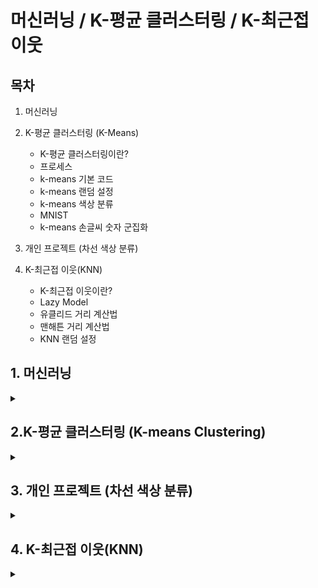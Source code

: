 # 머신러닝 / K-평균 클러스터링 / K-최근접 이웃

## 목차

1. 머신러닝

2. K-평균 클러스터링 (K-Means)
   - K-평균 클러스터링이란?
   - 프로세스
   - k-means 기본 코드
   - k-means 랜덤 설정
   - k-means 색상 분류
   - MNIST
   - k-means 손글씨 숫자 군집화
  
3. 개인 프로젝트 (차선 색상 분류)

4. K-최근접 이웃(KNN)
   - K-최근접 이웃이란?
   - Lazy Model
   - 유클리드 거리 계산법
   - 맨해튼 거리 계산법
   - KNN 랜덤 설정

## 1. 머신러닝

<details>
<summary></summary>
<div markdown="1">

## **1-1. 머신러닝이란?**

컴퓨터가 명시적으로 프로그래밍되지 않아도 **경험(데이터)을 통해 스스로 학습하고 개선하는 기술**

**[대표적인 적용 사례]**

`이미지 분류` : 제품 생산 시 제품의 이미지를 분석해 자동으로 분류하는 시스템

`시맨틱 분할` : 인간의 뇌를 스캔하여 종양 여부의 진단

`텍스트 분류(자연어 처리)` : 자동으로 뉴스, 블로그 등의 게시글 분류

`텍스트 분류` : 토론 또는 사이트 등에서의 부정적인 코멘트를 자동으로 구분

`텍스트 요약` : 긴 문서를 자동으로 요약하여 요점 정리

`자연어 이해` : 챗봇(chatbot) 또는 인공지능 비서 만들기

`회귀 분석` : 회사의 내년도 수익 예측

`음성 인식` : 음성 명령에 반응하는 프로그램

`이상치 탐지` : 신용 카드 부정 거래 감지

`군집 작업` : 구매 이력을 기반으로 고객 분류 후 서로 다른 마케팅 전략 계획

`데이터 시각화` : 고차원의 복잡한 데이터셋을 그래프와 같은 효율적인 시각 표현

`추천 시스템` : 과거 구매이력, 관심 상품, 찜 목록 등을 분석하여 상품 추천

`강화 학습` : 지능형 게임 봇 만들기

<br><br>

## **1-2. 머신러닝 시스템의 분류**

<img width="994" height="541" alt="image" src="https://github.com/user-attachments/assets/63c69391-616f-424e-a464-0e2b6a5ba568" />

`1. 훈련 지도 여부 : 지도 학습, 비지도 학습, 준지도 학습, 강화 학습`

`2. 실시간 훈련 여부 : 온라인 학습, 배치 학습`

`3. 예측 모델 사용 여부 : 사례 기반 학습, 모델 기반 학습`

**훈련 지도 여부 구분]**

1. 지도 학습
   - 훈련 데이터로부터 하나의 함수를 유추해내기 위한 방법
   - 지도 학습에는 훈련 데이터에 레이블(label) 또는 타깃(garget)이라는 정답지가 포함되어 있음

1) 분류(classification)
   
<img width="924" height="364" alt="image" src="https://github.com/user-attachments/assets/d826aded-2184-45b5-881b-c97ac89d1f6e" />

2) 회귀(regression)
   
<img width="753" height="412" alt="image" src="https://github.com/user-attachments/assets/707a4500-3fcd-45e5-b9db-636fe84bcd88" />

3) 지도 학습 알고리즘

- k-최근접 이웃(kNN : k-Nearest Neighbors)
- 선형 회귀(linear regression)
- 로지스틱 회귀(logistic regression)
- 서포트 벡터 머신(SVC : support vector machines)
- 결정 트리(decision trees)
- 랜덤 포레스트(randome forests)
- 신경망(neural networks)

<br><br>

2. 비지도 학습
   - 레이블이 없는 훈련 데이터를 이용하여 시스템이 스스로 학습을 하도록 하는 학습 방법
   - 입력 값에 대한 목표치가 주어지지 않음

<img width="775" height="402" alt="image" src="https://github.com/user-attachments/assets/576168b3-a218-4ae5-8f88-5cc1f8c59d71" />

1) 군집
   - 데이터를 비슷한 특징을 가진 몇 개의 그룹으로 나누는 것

<img width="752" height="406" alt="image" src="https://github.com/user-attachments/assets/f97fd93a-665f-4cc8-95b2-99e1d60f27d5" />

2) 시각화와 차원 축소
   - 레이블이 없는 다차원 특성을 가진 데이터셋을 2D 또는 3D로 표현하는 것
   - 시각화를 하기 위해서는 데이터 특성을 두 가지로 줄여야 한다.

<img width="884" height="589" alt="image" src="https://github.com/user-attachments/assets/ef5e7578-ee54-4988-a832-a93bb568defe" />

3) 이상치 탐지(Outlier detection)와 특이치 탐지(Novelty detection)
   -정상 샘플을 이용하여 훈련 후 입력 샘플의 정상여부를 판단하여 이상치를 추출하거나 자동으로 제거하는 것

<img width="517" height="283" alt="image" src="https://github.com/user-attachments/assets/ef6629b1-c9e8-401e-ab2d-00245b1e8a9c" />

4) 연관 규칙 학습
   - 데이터 특성 간의 흥미로운 관계를 찾는 것


<br><br>

3. 준지도 학습
   - 레이블이 적용된 적은 수의 샘플이 주어졌을 때 유용한 방법
   - 비지도 학습을 통해 군집을 분류한 후 샘플들을 활용해 지도 학습을 실행한다.

<img width="742" height="393" alt="image" src="https://github.com/user-attachments/assets/e0bab86c-4b51-4190-8c73-43beba63873b" />

<br><br>

4. 강화 학습
   - 학습 시스템을 에이전트라 부르며, 에이전트가 취한 행동에 대해 보상 또는 벌점을 주어 가장 큰 보상을 받는 방향으로 유도하는 방법

<img width="542" height="537" alt="image" src="https://github.com/user-attachments/assets/e305efa1-a98a-4b97-9d49-183c44e78951" />

</div>
</details>

## 2.K-평균 클러스터링 (K-means Clustering)

<details>
<summary></summary>
<div markdown="1">

## **2-1. K-평균 클러스터링이란?f**

 **비지도 학습의 클러스터링 모델 중 하나이다.**

 <img width="220" height="147" alt="image" src="https://github.com/user-attachments/assets/294b81c2-b7e0-4e43-a10e-aff4cf383934" />

<br><br>

**클러스터**란 _비슷한 특성을 가진 데이터끼리의 묶음_ 이고, **클러스터링**이란 어떤 데이터들이 주어졌을 때, _그 데이터들을 클러스터로 그루핑 시켜주는 것_ 이다.

각 클러스터의 중심을 **Centroid**라고 한다.

K-means Clustering에서 **K는 클러스터의 갯수**를 뜻하므로 위의 사진 속 K는 총 3개가 된다.

# 📊 클러스터링 개념 정리

| **클러스터 (Cluster)** | 비슷한 특성을 가진 데이터들의 묶음<br>→ 일반적으로 "서로 가까운 위치에 있는 데이터" |
| **클러스터링 (Clustering)** | 주어진 데이터들을 클러스터로 자동 분류하는 작업<br>→ 처음엔 구분이 없던 데이터들을 거리 기반으로 그룹화 |
| **Centroid** | 각 클러스터의 중심에 해당하는 좌표값 |
| **K-means Clustering** | K개의 클러스터를 생성하는 알고리즘<br>`K` = 클러스터 개수<br>`means` = 각 클러스터의 중심 (Centroid) |
| **예시** | 그림에 3개의 클러스터가 있다면 K=3이며, 각 클러스터는 가까운 점들로 구성되고, 중심에는 Centroid가 존재 |

## **K-means Clustering의 목적은 유사한 데이터 포인트끼리 그루핑 하여 패턴을 찾아내는 것**

## **2-2. 프로세스**

1. **K값 결정**  
   - 얼마나 많은 클러스터가 필요한지 결정

2. **초기 Centroid 설정**  
   - 랜덤 설정  
   - 수동 설정  
   - K-means++ 방식 사용 가능

3. **데이터 할당 (Assign)**  
   - 각 데이터를 가장 가까운 Centroid가 속한 클러스터에 할당

4. **Centroid 업데이트**  
   - 각 클러스터의 중심값으로 Centroid를 이동

5. **반복 수행**  
   - 클러스터 할당이 더 이상 바뀌지 않을 때까지  
   - 또는 최대 반복 횟수에 도달할 때까지  
   - Step 3과 4를 반복

> 시각화 시물레이션 사이트 : https://www.naftaliharris.com/blog/visualizing-k-means-clustering/
  
## **2-3. k-means 기본 코드**

```python3
import pandas as pd
import numpy as np
import matplotlib.pyplot as plt
from sklearn.cluster import KMeans

X= -2 * np.random.rand(100,2)
X1 = 1 + 2 * np.random.rand(50,2)
X[50:100, :] = X1
plt.scatter(X[ : , 0], X[ :, 1], s = 50, c = 'b')
plt.show()
```

<img width="374" height="252" alt="image" src="https://github.com/user-attachments/assets/ea8d6fc7-47d2-4453-b0b6-20bcf9f49acc" />

<br><br>

```python3
# 두 centroid의 위치 확인
Kmean.cluster_centers_

>>> array([[ 2.02664296,  1.88206121],
          [-1.01085055, -1.03792754]])
```

```python3
# 두 centroid의 위치 함께 출력
plt.scatter(-0.94665068, -0.97138368, s=200, c='g', marker='s')
plt.scatter(2.01559419, 2.02597093, s=200, c='r', marker='s')
plt.show()
```

<img width="374" height="252" alt="image" src="https://github.com/user-attachments/assets/705df97f-9534-490f-a773-e6e275e121cf" />

<br><br>

## **2-4. k-means 랜덤 설정**

```python3
import numpy as np, cv2
import matplotlib.pyplot as plt

# 0~150 임의의 2수, 25개
a = np.random.randint(0,150,(25,2))

# 128~255 임의의 2수, 25개
b = np.random.randint(128, 255,(25,2))

# a, b를 병합
data = np.vstack((a,b)).astype(np.float32)

# 중지 요건
criteria = (cv2.TERM_CRITERIA_EPS + cv2.TERM_CRITERIA_MAX_ITER, 10, 1.0)

# 평균 클러스터링 적용
# data : 처리 대상 데이터
# K : 원하는 묶음 갯수
# 결과 데이터
# 반복 종료 조건
# 매전 다른 초기 레이블로 실행할 횟수
# 초기 중앙점 선정 방법
ret,label,center=cv2.kmeans(data,2,None,criteria,10,cv2.KMEANS_RANDOM_CENTERS)

# label에 따라 결과 분류
red = data[label.ravel()==0]
blue = data[label.ravel()==1]

# plot에 결과 출력
plt.scatter(red[:,0],red[:,1], c='r')
plt.scatter(blue[:,0],blue[:,1], c='b')

# 각 그룹의 중앙점 출력
plt.scatter(center[0,0],center[0,1], s=100, c='r', marker='s')
plt.scatter(center[1,0],center[1,1], s=100, c='b', marker='s')
plt.show()
```

<img width="640" height="545" alt="image" src="https://github.com/user-attachments/assets/e70f83e8-03fb-4b3f-a42f-4037a1362ab3" />

<br><br>

## **2-4. k-means 색상 분류**

```python3
# 3채널 컬러 영상은 하나의 색상을 위해서 24비트 (8x3)
# 16777216가지 색상 표현 가능

# 모든 색을 다 사용하지 않고 비슷한 색상 그룹 지어서 같은 색상으로 처리
# 처리 용량 간소화

import numpy as np
import cv2

K = 16 # 군집화 갯수
img = cv2.imread('../img/taekwonv1.jpg')
data = img.reshape((-1, 3)).astype(np.float32)
# 데이터 평균을 구할 때 소수점 이하값을 가질 수있으므로 변환
# 반복 중지 조건
criteria = (cv2.TERM_CRITERIA_EPS + cv2.TERM_CRITERIA_MAX_ITER, 10, 1.0)

# 평균 클러스터링 적용
ret, label, center = cv2.kmeans(data, K, None, criteria, 10, cv2.KMEANS_PP_CENTERS)

# 중심값을 정수형으로 변환

center = np.uint8(center)
print(center)

# 각 레이블에 해당하는 중심값으로 픽셀 값 선택
res = center[label.flatten()]
# 원본 영상의 형태로 변환
res = res.reshape((img.shape))

# 결과 출력
merged = np.hstack((img, res))
cv2.imshow('Kmeans color', merged)
cv2.waitKey(0)
cv2.destroyAllWindows()
```

<img width="797" height="475" alt="image" src="https://github.com/user-attachments/assets/d1ad69ee-2782-4976-a323-67b5dc33bc00" />

<img width="111" height="278" alt="image" src="https://github.com/user-attachments/assets/411d309f-da71-4560-b910-754d2564e674" />

<br><br>

## **2-5. MNIST**

**MNIST란? : Modified National Institute of Standards and Technology database**

**각 이미지의 크기가 28x28픽셀인 그레이스케일의 손글씨 숫자 이미지 7만개 모음 **

<img width="2000" height="1000" alt="image" src="https://github.com/user-attachments/assets/0722ea95-47c8-4b85-96ed-f866f92b8a05" />

<br><br>

[MNIST 데이터 전처리 모듈]

```python3
import numpy as np, cv2

data = None  # 이미지 데이타 셋 
k = list(range(10)) # [0,1,2,3,4,5,6,7,8,9] 레이블 셋

# 이미지 데이타 읽어들이는 함수 ---①
def load():
    global data
    # 0~9 각각 500(5x100)개, 총5000(50x100)개, 한 숫자당 400(20x20)픽셀
    image = cv2.imread('../img/digits.png')
    gray = cv2.cvtColor(image,cv2.COLOR_BGR2GRAY)
    # 숫자 한개(20x20)씩 구분하기 위해 행별(50)로 나누고 열별(100)로 나누기
    cells = [np.hsplit(row,100) for row in np.vsplit(gray,50)]
    # 리스트를 NumPy 배열로  변환 (50 x 100 x 20 x 20 )
    data = np.array(cells)

# 모든 숫자 데이타 반환 ---②
def getData(reshape=True):
    if data is None: load() # 이미지 읽기 확인
    # 모든 데이타를 N x 400 형태로 변환
    if reshape:
        full = data.reshape(-1, 400).astype(np.float32) # 5000x400
    else:
        full = data
    labels = np.repeat(k,500).reshape(-1,1)  # 각 숫자당 500번 반복(10x500)
    return (full, labels)

# 훈련용 데이타 반환 ---③
def getTrain(reshape=True):
    if data is None: load() # 이미지 읽기 확인
    # 50x100 중에 90열만 훈련 데이타로 사용
    train = data[:,:90]
    if reshape:
        # 훈련 데이타를 N X 400으로 변환
        train = train.reshape(-1,400).astype(np.float32) # 4500x400
    # 레이블 생성
    train_labels = np.repeat(k,450).reshape(-1,1) # 각 숫자당 45번 반복(10x450)
    return (train, train_labels)

# 테스트용 데이타 반환 ---④
def getTest(reshape=True):
    if data is None: load()
    # 50x100 중에 마지막 10열만 훈련 데이타로 사용
    test = data[:,90:100]
    # 테스트 데이타를 N x 400으로 변환
    if reshape:
        test = test.reshape(-1,400).astype(np.float32) # 500x400
    test_labels = np.repeat(k,50).reshape(-1,1)
    return (test, test_labels)


# 손글씨 숫자 한 개를 20x20 로 변환후에 1x400 형태로 변환 ---⑤
def digit2data(src, reshape=True):
    h, w = src.shape[:2]
    square = src
    # 정사각형 형태로 만들기
    if h > w:
        pad = (h - w)//2
        square = np.zeros((h, h), dtype=np.uint8)
        square[:, pad:pad+w] = src
    elif w > h :
        pad = (w - h)//2
        square = np.zeros((w, w), dtype=np.uint8)
        square[pad:pad+h, :] = src
    # 0으로 채워진 20x20 이미지 생성
    px20 = np.zeros((20,20), np.uint8)
    # 원본을 16x16으로 축소해서 테두리 2픽셀 확보
    px20[2:18, 2:18] = cv2.resize(square, (16,16), interpolation=cv2.INTER_AREA)
    if reshape:
        # 1x400형태로 변환
        px20 = px20.reshape((1,400)).astype(np.float32)
    return px20
```

<br><br>

## **2-6. k-means 손글씨 숫자 군집화**

```python3
import cv2, numpy as np
import matplotlib.pyplot as plt
import mnist

# 공통 모듈로 부터 MINST 전체 이미지 데이타 읽기
data, _ = mnist.getData()

# 중지 요건 
criteria = (cv2.TERM_CRITERIA_EPS + cv2.TERM_CRITERIA_MAX_ITER, 10, 1.0)

# 평균 클러스터링 적용, 10개의 그룹으로 묶음
ret,label,center=cv2.kmeans(data,10,None,criteria,10,cv2.KMEANS_RANDOM_CENTERS)

# 중앙점 이미지 출력
for i in range(10):
    # 각 중앙점 값으로 이미지 생성
    cent_img = center[i].reshape(20,20).astype(np.uint8)
    plt.subplot(2,5, i+1)
    plt.imshow(cent_img, 'gray')
    plt.xticks([]);plt.yticks([])
    
plt.show()
```

<img width="639" height="545" alt="image" src="https://github.com/user-attachments/assets/416f7a93-08a0-4f6c-af50-576db3f81d4f" />

_**비지도 학습 모델이기 때문에 누락된 숫자가 발생한다.**_

</div>
</details>

## 3. 개인 프로젝트 (차선 색상 분류)

<details>
<summary></summary>
<div markdown="1">

```python3
'''
1. 이미지를 불러온다.
2. 평균 클러스터링을 사용해 색상을 분류한다.
3. 분류한 이미지를 출력한다.
'''

import cv2
import numpy as np
import matplotlib.pyplot as plt

K = 8  # 군집화 갯수

img = cv2.imread('../img/load_line.jpg')
# 이미지 사이즈를 1/5로 줄임
img = cv2.resize(img, None, fx=0.2, fy=0.2, interpolation=cv2.INTER_AREA)

data = img.reshape((-1, 3)).astype(np.float32)

# 반복 중지 조건
criteria = (cv2.TERM_CRITERIA_EPS + cv2.TERM_CRITERIA_MAX_ITER, 10, 1.0)
# 10회 반복, 결과 확인 후 변경

# 평균 클러스터링 적용
ret, label, center = cv2.kmeans(data, K, None, criteria, 10, cv2.KMEANS_PP_CENTERS)

# 중심값을 정수형으로 변환

center = np.uint8(center)
print(center)

# 각 레이블에 해당하는 중심값으로 픽셀 값 선택
res = center[label.flatten()]

# 원본 영상의 형태로 변환
res = res.reshape((img.shape))

# 결과 출력
merged = np.hstack((img, res))
cv2.imshow('Load Line', merged)

# --- 색상 팔레트 생성 ---

# 픽셀 수 계산
unique, counts = np.unique(label, return_counts=True)
total_pixels = data.shape[0]

# 픽셀 수 내림차순 정렬 인덱스
sorted_idx = np.argsort(counts)[::-1]

# 상위 3개 클러스터 인덱스와 값들만 선택
top3_idx = sorted_idx[:3]
top3_centers = center[top3_idx]
top3_counts = counts[top3_idx]
top3_ratios = top3_counts / total_pixels

palette = np.zeros((50, 300, 3), dtype=np.uint8)
step = 300 // 3
for i, color in enumerate(top3_centers):
    palette[:, i*step:(i+1)*step, :] = color
cv2.imshow('Top 3 Color Palette', palette)

# --- 색상 분포 차트 및 상세 분석 ---

# 클러스터 별 비율 계산
ratios = counts / total_pixels

# BGR → RGB 변환 (matplotlib는 RGB)
colors_rgb = center[:, ::-1] / 255.0  # 0~1 정규화

# 분포 차트 출력
plt.figure(figsize=(8, 4))
plt.bar(range(K), ratios, color=colors_rgb, tick_label=[f'C{i}' for i in range(K)])
plt.title('Cluster Color Distribution')
plt.xlabel('Cluster')
plt.ylabel('Pixel Ratio')
plt.ylim(0, 1)
plt.show()

# 상세 분석 출력
print("\n클러스터 상세 분석:")
for i in range(K):
    b, g, r = center[i]
    print(f"Cluster {i}: BGR=({b}, {g}, {r}), 픽셀 수={counts[i]}, 비율={ratios[i]:.4f}")

cv2.waitKey(0)
cv2.destroyAllWindows()
```

**[결과 출력]**

<img width="1485" height="518" alt="image" src="https://github.com/user-attachments/assets/707ff264-a2cc-4252-bce2-5c5eec5aea57" />

<br><br>

**[추출된 3가지 대표색상]**

<img width="299" height="79" alt="image" src="https://github.com/user-attachments/assets/0f047eb7-b1ad-4cd6-a666-f86fc8298d22" />

<br><br>

**[색상 분포 차트]**

<img width="799" height="466" alt="image" src="https://github.com/user-attachments/assets/6fe01437-6dba-4260-b274-f79f5b2a286d" />

<br><br>

**[각 색상의 중심값(Centroid) 좌표]**

<img width="109" height="141" alt="image" src="https://github.com/user-attachments/assets/f9cdb40e-769e-468d-a1b5-9324d181d484" />

<br><br>

**[클러스터 분석 표]**

<img width="430" height="160" alt="image" src="https://github.com/user-attachments/assets/c2d30a0b-fe1d-4b4b-9fd5-062936d0ae10" />

</div>
</details>

## 4. K-최근접 이웃(KNN)

<details>
<summary></summary>
<div markdown="1">

## **4-1. K-최근접 이웃(KNN)이란?**

**지도 학습 알고리즘 중 하나이다.**

어떤 데이터가 주어지면 그 _주변(이웃)의 데이터를 살펴본 뒤_ 더 많은 데이터가 포함되어 있는 범주로 분류하는 방식

<img width="753" height="563" alt="image" src="https://github.com/user-attachments/assets/c5f56640-6365-4031-968e-28b271478694" />

[K = 3 일때는 Class B로 분류, K = 6일때는 Class A로 분류]

> 시각화 시물레이션 사이트 : http://vision.stanford.edu/teaching/cs231n-demos/knn/
> 시물레이션 해설 사이트 : https://pangguinland.tistory.com/127

## **4-2. Lazt Model**

KNN은 사전 모델링이 따로 필요 없는 모델이므로 처리 속도가 빠름

## **4-3. 유클리드 거리 계산법 (Euclidean Distance)**

**일반적으로 점과 점 사이의 거리를 구하는 방법**

<img width="792" height="171" alt="image" src="https://github.com/user-attachments/assets/1e1865ad-5d34-4889-93a0-3b01fa2baa1a" />

<br><br>

[3차원에서 유클리드 거리를 구하는 방법]

<img width="778" height="636" alt="image" src="https://github.com/user-attachments/assets/dcad2be9-ccd3-44cd-89b6-e2f8671a6016" />

<img width="539" height="104" alt="image" src="https://github.com/user-attachments/assets/7043e91e-040b-4cfe-b608-60806e0e33d2" />

## **4-4. 맨해튼 거리 계산법 (Manhattan Distance)**

**점과 점사이의 직선거리가 아닌 X축, Y축을 따라 간 거리를 구하는 방법**

<img width="749" height="647" alt="image" src="https://github.com/user-attachments/assets/d0d664df-e605-4f53-8bdf-06be5ca62546" />

## **4-5. KNN 랜덤 설정 **

```python3
import cv2, numpy as np, matplotlib.pyplot as plt

# 0~200 사이의 무작위 수 50x2개 데이타 생성
red = np.random.randint(0, 110, (25,2)).astype(np.float32)
blue = np.random.randint(90, 200, (25, 2)).astype(np.float32)
trainData = np.vstack((red, blue))

# 50x1개 레이블 생성
labels = np.zeros((50,1), dtype=np.float32) # 0:빨강색 삼각형
labels[25:] = 1           # 1:파랑색 사각형

# 레이블 값 0과 같은 자리는 red, 1과 같은 자리는 blue로 분류해서 표시
plt.scatter(red[:,0], red[:,1], s=80, c='r', marker='^') # 빨강색 삼각형
plt.scatter(blue[:,0], blue[:,1], s=80, c='b', marker='s')# 파랑색 사각형

# 0 ~ 200 사이의 1개의 새로운 무작위 수 생성
newcomer = np.random.randint(0,200,(1,2)).astype(np.float32)
plt.scatter(newcomer[:,0], newcomer[:,1], s=80, c='g', marker='o') # 초록색 원

# KNearest 알고리즘 객체 생성
knn = cv2.ml.KNearest_create()

# train, 행 단위 샘플
knn.train(trainData, cv2.ml.ROW_SAMPLE, labels)

# 예측
#ret, results = knn.predict(newcomer)
ret, results, neighbours, dist = knn.findNearest(newcomer, 3) #K=3

# 결과 출력
print('ret:%s, result:%s, neighbours:%s, distance:%s' \
        %(ret, results, neighbours, dist))
plt.annotate('red' if ret==0.0 else 'blue', xy=newcomer[0], \
             xytext=(newcomer[0]+1))
plt.show()
```

<img width="640" height="546" alt="image" src="https://github.com/user-attachments/assets/46477e38-ccf8-4a69-9374-bb15d9c9e62d" />

<img width="538" height="22" alt="image" src="https://github.com/user-attachments/assets/cb12f0c9-82f1-4070-8af9-87787278b837" />

| 키워드          | 값                   | 의미                              |
| ------------ | ------------------- | ------------------------------- |
| `ret`        | `1.0`               | 최종 예측 클래스 (여기선 `1`: 파랑 사각형)     |
| `result`     | `[[1.]]`            | 예측 결과 (same as `ret`)           |
| `neighbours` | `[[1. 1. 1.]]`      | 가장 가까운 3개의 이웃의 클래스 (모두 `1`)     |
| `distance`   | `[[49. 409. 436.]]` | newcomer와 각 이웃 간의 거리 (작을수록 가까움) |


## **4-6. KNN MNIST 분류**

```python3
import numpy as np, cv2
import mnist

# 훈련 데이타와 테스트 데이타 가져오기
train, train_labels = mnist.getTrain()
test, test_labels = mnist.getTest()

# kNN 객체 생성 및 훈련
knn = cv2.ml.KNearest_create()
knn.train(train, cv2.ml.ROW_SAMPLE, train_labels)

# k값을 1~10까지 변경하면서 예측
for k in range(1, 11):
    # 결과 예측
    ret, result, neighbors, distance = knn.findNearest(test, k=k)

    # 정확도 계산 및 출력
    correct = np.sum(result == test_labels)
    accuracy = correct / result.size * 100.0
    print("K:%d, Accuracy :%.2f%%(%d/%d)" % (k, accuracy, correct, result.size))
```

<img width="998" height="562" alt="image" src="https://github.com/user-attachments/assets/01017012-dbde-4b06-84c6-654d6d90fd1a" />


<img width="226" height="173" alt="image" src="https://github.com/user-attachments/assets/249359c5-eb06-4aa2-967e-d2468eda4ec0" />

## **4-7. KNN 손글씨 숫자 예제**

```python3
import numpy as np, cv2
import mnist

# 훈련 데이타 가져오기
train, train_labels = mnist.getData()

# Knn 객체 생성 및 학습
knn = cv2.ml.KNearest_create()
knn.train(train, cv2.ml.ROW_SAMPLE, train_labels)

# 인식시킬 손글씨 이미지 읽기
image = cv2.imread('../img/4027.png')
cv2.imshow("image", image)
cv2.waitKey(0) 

# 그레이 스케일 변환과 스레시홀드
gray = cv2.cvtColor(image,cv2.COLOR_BGR2GRAY)
gray = cv2.GaussianBlur(gray, (5, 5), 0)
_, gray = cv2.threshold(gray, 127, 255, cv2.THRESH_BINARY_INV)

# 최외곽 컨투어만 찾기
contours, _ = cv2.findContours(gray, cv2.RETR_EXTERNAL, \
                                        cv2.CHAIN_APPROX_SIMPLE)[-2:]

# 모든 컨투어 순회
for c in contours:
    # 컨투어를 감싸는 외접 사각형으로 숫자 영역 좌표 구하기
    (x, y, w, h) = cv2.boundingRect(c) 

    # 외접 사각형의 크기가 너무 작은것은 제외
    if w >= 5 and h >= 25:
        # 숫자 영역만 roi로 확보하고 사각형 그리기
        roi = gray[y:y + h, x:x + w]
        cv2.rectangle(image, (x, y), (x + w, y + h), (0, 255, 0), 1)

        # 테스트 데이타 형식으로 변환
        data = mnist.digit2data(roi)
        
        # 결과 예측해서 이미지에 표시
        ret, result, neighbours, dist = knn.findNearest(data, k=1)
        cv2.putText(image, "%d"%ret, (x , y + 155), \
                        cv2.FONT_HERSHEY_DUPLEX, 2, (255, 0, 0), 2)
        cv2.imshow("image", image)
        cv2.waitKey(0) 

cv2.destroyAllWindows()
```

<img width="597" height="229" alt="image" src="https://github.com/user-attachments/assets/8b76e04a-2229-4056-8b7f-4f4f0c101504" />

**[결과가 틀린 경우]**
<img width="896" height="344" alt="image" src="https://github.com/user-attachments/assets/80584b73-7192-44ac-815a-da5b6c48f1bd" />

</div>
</details>
